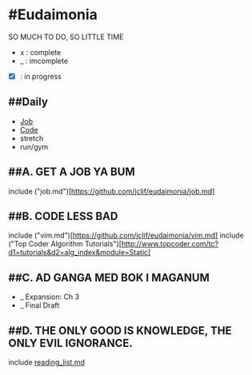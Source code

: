 #Eudaimonia
========
SO MUCH TO DO, SO LITTLE TIME
*  x  : complete
*  _  : imcomplete
* [x] : in progress

##Daily
---------
* [Job](#job)
* [Code](#code-less-bad)
* stretch
* run/gym

##A. <a name="job"></a>GET A JOB YA BUM
-------------------------------------
include ("job.md")[https://github.com/jclif/eudaimonia/job.md]

##B. <a name="code-less-bad"></a>CODE LESS BAD
--------------------------------------------
include ("vim.md")[https://github.com/jclif/eudaimonia/vim.md]
include ("Top Coder Algorithm Tutorials")[http://www.topcoder.com/tc?d1=tutorials&d2=alg_index&module=Static]

##C. AD GANGA MED BOK I MAGANUM
-----------------------------
* _ Expansion: Ch 3
* _ Final Draft

##D. THE ONLY GOOD IS KNOWLEDGE, THE ONLY EVIL IGNORANCE.
-------------------------------------------------------
include [reading_list.md](https://github.com/jclif/eudaimonia/reading_list.md)
